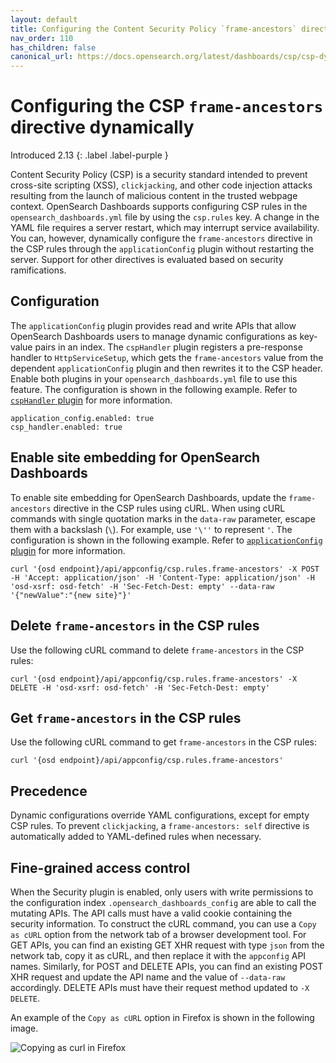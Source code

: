 ```yaml
---
layout: default
title: Configuring the Content Security Policy `frame-ancestors` directive dynamically
nav_order: 110
has_children: false
canonical_url: https://docs.opensearch.org/latest/dashboards/csp/csp-dynamic-configuration/
---
```


# Configuring the CSP `frame-ancestors` directive dynamically
Introduced 2.13
{: .label .label-purple }

Content Security Policy (CSP) is a security standard intended to prevent cross-site scripting (XSS), `clickjacking`, and other code injection attacks resulting from the launch of malicious content in the trusted webpage context. OpenSearch Dashboards supports configuring CSP rules in the `opensearch_dashboards.yml` file by using the `csp.rules` key. A change in the YAML file requires a server restart, which may interrupt service availability. You can, however, dynamically configure the `frame-ancestors` directive in the CSP rules through the `applicationConfig` plugin without restarting the server. Support for other directives is evaluated based on security ramifications.

## Configuration

The `applicationConfig` plugin provides read and write APIs that allow OpenSearch Dashboards users to manage dynamic configurations as key-value pairs in an index. The `cspHandler` plugin registers a pre-response handler to `HttpServiceSetup`, which gets the `frame-ancestors` value from the dependent `applicationConfig` plugin and then rewrites it to the CSP header. Enable both plugins in your `opensearch_dashboards.yml` file to use this feature. The configuration is shown in the following example. Refer to [`cspHandler` plugin](https://github.com/opensearch-project/OpenSearch-Dashboards/blob/main/src/plugins/csp_handler/README.md) for more information.

```
application_config.enabled: true
csp_handler.enabled: true
```

## Enable site embedding for OpenSearch Dashboards

To enable site embedding for OpenSearch Dashboards, update the `frame-ancestors` directive in the CSP rules using cURL. When using cURL commands with single quotation marks in the `data-raw` parameter, escape them with a backslash (`\`). For example, use `'\''` to represent `'`. The configuration is shown in the following example. Refer to [`applicationConfig` plugin](https://github.com/opensearch-project/OpenSearch-Dashboards/blob/main/src/plugins/application_config/README.md) for more information.

```
curl '{osd endpoint}/api/appconfig/csp.rules.frame-ancestors' -X POST -H 'Accept: application/json' -H 'Content-Type: application/json' -H 'osd-xsrf: osd-fetch' -H 'Sec-Fetch-Dest: empty' --data-raw '{"newValue":"{new site}"}'
```

## Delete `frame-ancestors` in the CSP rules

Use the following cURL command to delete `frame-ancestors` in the CSP rules:

```
curl '{osd endpoint}/api/appconfig/csp.rules.frame-ancestors' -X DELETE -H 'osd-xsrf: osd-fetch' -H 'Sec-Fetch-Dest: empty'
```

## Get `frame-ancestors` in the CSP rules

Use the following cURL command to get `frame-ancestors` in the CSP rules:

```
curl '{osd endpoint}/api/appconfig/csp.rules.frame-ancestors'
```

## Precedence

Dynamic configurations override YAML configurations, except for empty CSP rules. To prevent `clickjacking`, a `frame-ancestors: self` directive is automatically added to YAML-defined rules when necessary.

## Fine-grained access control

When the Security plugin is enabled, only users with write permissions to the configuration index `.opensearch_dashboards_config` are able to call the mutating APIs. The API calls must have a valid cookie containing the security information. To construct the cURL command, you can use a `Copy as cURL` option from the network tab of a browser development tool. For GET APIs, you can find an existing GET XHR request with type `json` from the network tab, copy it as cURL, and then replace it with the `appconfig` API names. Similarly, for POST and DELETE APIs, you can find an existing POST XHR request and update the API name and the value of `--data-raw` accordingly. DELETE APIs must have their request method updated to `-X DELETE`.

An example of the `Copy as cURL` option in Firefox is shown in the following image.

![Copying as curl in Firefox]({{site.url}}{{site.baseurl}}/images/dashboards/copy-as-curl.png)
